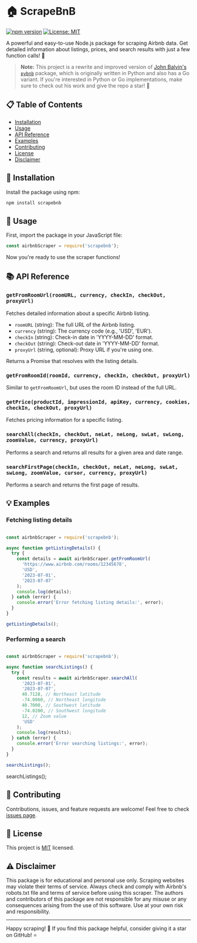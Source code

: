 # 🏠 ScrapeBnB

[![npm version](https://img.shields.io/npm/v/scrapebnb.svg)](https://www.npmjs.com/package/scrapebnb)
[![License: MIT](https://img.shields.io/badge/License-MIT-yellow.svg)](https://opensource.org/licenses/MIT)

A powerful and easy-to-use Node.js package for scraping Airbnb data. Get detailed information about listings, prices, and search results with just a few function calls! 🚀

> **Note:** This project is a rewrite and improved version of [John Balvin's `pybnb`](https://github.com/johnbalvin/pybnb) package, which is originally written in Python and also has a Go variant. If you're interested in Python or Go implementations, make sure to check out his work and give the repo a star! 🌟

## 📋 Table of Contents

- [Installation](#installation)
- [Usage](#usage)
- [API Reference](#api-reference)
- [Examples](#examples)
- [Contributing](#contributing)
- [License](#license)
- [Disclaimer](#disclaimer)

## 🔧 Installation

Install the package using npm:

```bash 
npm install scrapebnb
```
## 🚀 Usage

First, import the package in your JavaScript file:

```javascript 
const airbnbScraper = require('scrapebnb');
```
Now you're ready to use the scraper functions!

## 📚 API Reference

### `getFromRoomUrl(roomURL, currency, checkIn, checkOut, proxyUrl)`

Fetches detailed information about a specific Airbnb listing.

- `roomURL` (string): The full URL of the Airbnb listing.
- `currency` (string): The currency code (e.g., 'USD', 'EUR').
- `checkIn` (string): Check-in date in 'YYYY-MM-DD' format.
- `checkOut` (string): Check-out date in 'YYYY-MM-DD' format.
- `proxyUrl` (string, optional): Proxy URL if you're using one.

Returns a Promise that resolves with the listing details.

### `getFromRoomId(roomId, currency, checkIn, checkOut, proxyUrl)`

Similar to `getFromRoomUrl`, but uses the room ID instead of the full URL.

### `getPrice(productId, impressionId, apiKey, currency, cookies, checkIn, checkOut, proxyUrl)`

Fetches pricing information for a specific listing.

### `searchAll(checkIn, checkOut, neLat, neLong, swLat, swLong, zoomValue, currency, proxyUrl)`

Performs a search and returns all results for a given area and date range.

### `searchFirstPage(checkIn, checkOut, neLat, neLong, swLat, swLong, zoomValue, cursor, currency, proxyUrl)`

Performs a search and returns the first page of results.

## 💡 Examples

### Fetching listing details

```javascript 

const airbnbScraper = require('scrapebnb');

async function getListingDetails() {
  try {
    const details = await airbnbScraper.getFromRoomUrl(
      'https://www.airbnb.com/rooms/12345678',
      'USD',
      '2023-07-01',
      '2023-07-07'
    );
    console.log(details);
  } catch (error) {
    console.error('Error fetching listing details:', error);
  }
}

getListingDetails();
```
### Performing a search

```javascript 

const airbnbScraper = require('scrapebnb');

async function searchListings() {
  try {
    const results = await airbnbScraper.searchAll(
      '2023-07-01',
      '2023-07-07',
      40.7128, // Northeast latitude
      -74.0060, // Northeast longitude
      40.7000, // Southwest latitude
      -74.0200, // Southwest longitude
      12, // Zoom value
      'USD'
    );
    console.log(results);
  } catch (error) {
    console.error('Error searching listings:', error);
  }
}

searchListings();
```

searchListings();
## 🤝 Contributing

Contributions, issues, and feature requests are welcome! Feel free to check [issues page](https://github.com/fauxir/ScrapeBnB/issues).

## 📄 License

This project is [MIT](https://opensource.org/licenses/MIT) licensed.

## ⚠️ Disclaimer

This package is for educational and personal use only. Scraping websites may violate their terms of service. Always check and comply with Airbnb's robots.txt file and terms of service before using this scraper. The authors and contributors of this package are not responsible for any misuse or any consequences arising from the use of this software. Use at your own risk and responsibility.

---

Happy scraping! 🎉 If you find this package helpful, consider giving it a star on GitHub! ⭐
